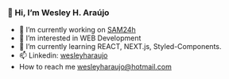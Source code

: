 ### 👋 Hi, I’m Wesley H. Araújo

- 🔭 I’m currently working on [SAM24h](https://sam24h.com.br/)
- 👀 I’m interested in WEB Development
- 🌱 I’m currently learning REACT, NEXT.js, Styled-Components.
- 📫 Linkedin: [wesleyharaujo](https://www.linkedin.com/public-profile/settings?trk=d_flagship3_profile_self_view_public_profile&lipi=urn%3Ali%3Apage%3Ad_flagship3_profile_self_edit_contact_info%3BZll3N%2BydSoiJ%2BsntRVUwkw%3D%3D)
-  How to reach me  wesleyharaujo@hotmail.com
